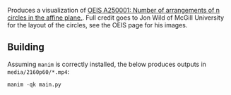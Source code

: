 Produces a visualization of [OEIS A250001: Number of arrangements of n circles in the affine plane.](https://oeis.org/A250001).
Full credit goes to Jon Wild of McGill University for the layout of the circles, see the OEIS page for his images.

## Building
Assuming `manim` is correctly installed, the below produces outputs in `media/2160p60/*.mp4`:
```
manim -qk main.py
```